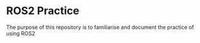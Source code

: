 # ROS2 Practice
The purpose of this repository is to familiarise and document the practice of using ROS2